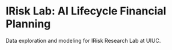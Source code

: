 # IRisk Lab: AI Lifecycle Financial Planning
 Data exploration and modeling for IRisk Research Lab at UIUC. 
